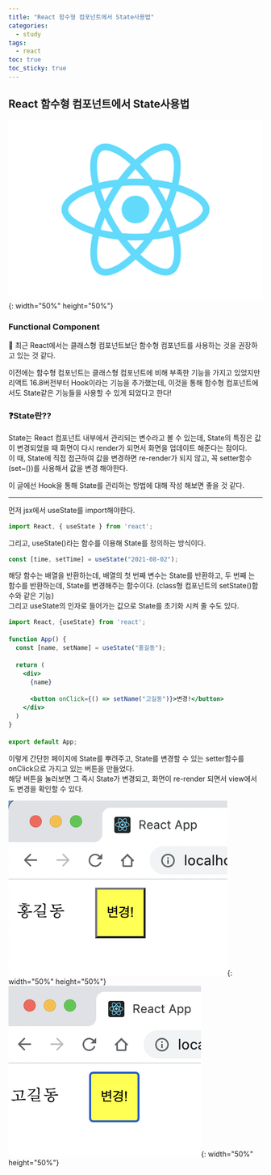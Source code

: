 ```yaml
---
title: "React 함수형 컴포넌트에서 State사용법"
categories:
  - study
tags:
  - react
toc: true
toc_sticky: true
---
```


## React 함수형 컴포넌트에서 State사용법

![react_logo](/images/react_logo.svg){: width="50%" height="50%"}

### Functional Component
🙇 최근 React에서는 클래스형 컴포넌트보단 함수형 컴포넌트를 사용하는 것을 권장하고 있는 것 같다.

이전에는 함수형 컴포넌트는 클래스형 컴포넌트에 비해 부족한 기능을 가지고 있었지만 리액트 16.8버전부터 Hook이라는 기능을 추가했는데, 이것을 통해 함수형 컴포넌트에서도 State같은 기능들을 사용할 수 있게 되었다고 한다!  

### ❓State란??  
State는 React 컴포넌트 내부에서 관리되는 변수라고 볼 수 있는데, State의 특징은 값이 변경되었을 때 화면이 다시 render가 되면서 화면을 업데이트 해준다는 점이다.  
이 때, State에 직접 접근하여 값을 변경하면 re-render가 되지 않고, 꼭 setter함수 (set~())를 사용해서 값을 변경 해야한다.

이 글에선 Hook을 통해 State를 관리하는 방법에 대해 작성 해보면 좋을 것 같다.

---

먼저 jsx에서 useState를 import해야한다.

```jsx
import React, { useState } from 'react';
```

그리고, useState()라는 함수를 이용해 State를 정의하는 방식이다.

```jsx
const [time, setTime] = useState("2021-08-02");
```  

해당 함수는 배열을 반환하는데, 배열의 첫 번째 변수는 State를 반환하고, 두 번째 는 함수를 반환하는데, State를 변경해주는 함수이다. (class형 컴포넌트의 setState()함수와 같은 기능)  
그리고 useState의 인자로 들어가는 값으로 State를 초기화 시켜 줄 수도 있다.  

```jsx
import React, {useState} from 'react';

function App() {
  const [name, setName] = useState("홍길동");

  return (
    <div>
      {name}

      <button onClick={() => setName("고길동")}>변경!</button>
    </div>
  )
}

export default App;
```

이렇게 간단한 페이지에 State를 뿌려주고, State를 변경할 수 있는 setter함수를 onClick으로 가지고 있는 버튼을 만들었다.  
해당 버튼을 눌러보면 그 즉시 State가 변경되고, 화면이 re-render 되면서 view에서도 변경을 확인할 수 있다.

![react_홍길동](/images/react_홍길동.png){: width="50%" height="50%"}
![react_고길동](/images/react_고길동.png){: width="50%" height="50%"}